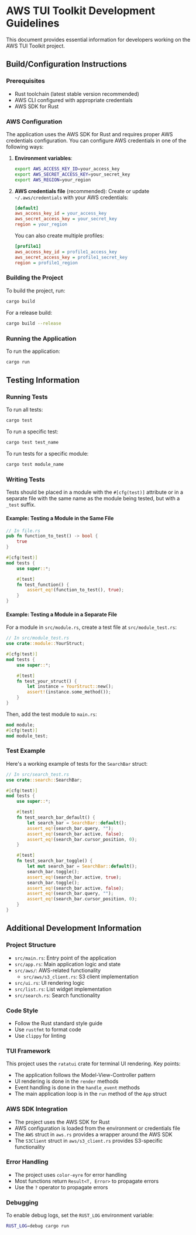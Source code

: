 # AWS TUI Toolkit Development Guidelines

This document provides essential information for developers working on the AWS TUI Toolkit project.

## Build/Configuration Instructions

### Prerequisites
- Rust toolchain (latest stable version recommended)
- AWS CLI configured with appropriate credentials
- AWS SDK for Rust

### AWS Configuration
The application uses the AWS SDK for Rust and requires proper AWS credentials configuration. You can configure AWS credentials in one of the following ways:

1. **Environment variables**:
   ```bash
   export AWS_ACCESS_KEY_ID=your_access_key
   export AWS_SECRET_ACCESS_KEY=your_secret_key
   export AWS_REGION=your_region
   ```

2. **AWS credentials file** (recommended):
   Create or update `~/.aws/credentials` with your AWS credentials:
   ```ini
   [default]
   aws_access_key_id = your_access_key
   aws_secret_access_key = your_secret_key
   region = your_region
   ```

   You can also create multiple profiles:
   ```ini
   [profile1]
   aws_access_key_id = profile1_access_key
   aws_secret_access_key = profile1_secret_key
   region = profile1_region
   ```

### Building the Project
To build the project, run:
```bash
cargo build
```

For a release build:
```bash
cargo build --release
```

### Running the Application
To run the application:
```bash
cargo run
```

## Testing Information

### Running Tests
To run all tests:
```bash
cargo test
```

To run a specific test:
```bash
cargo test test_name
```

To run tests for a specific module:
```bash
cargo test module_name
```

### Writing Tests
Tests should be placed in a module with the `#[cfg(test)]` attribute or in a separate file with the same name as the module being tested, but with a `_test` suffix.

#### Example: Testing a Module in the Same File
```rust
// In file.rs
pub fn function_to_test() -> bool {
    true
}

#[cfg(test)]
mod tests {
    use super::*;

    #[test]
    fn test_function() {
        assert_eq!(function_to_test(), true);
    }
}
```

#### Example: Testing a Module in a Separate File
For a module in `src/module.rs`, create a test file at `src/module_test.rs`:

```rust
// In src/module_test.rs
use crate::module::YourStruct;

#[cfg(test)]
mod tests {
    use super::*;

    #[test]
    fn test_your_struct() {
        let instance = YourStruct::new();
        assert!(instance.some_method());
    }
}
```

Then, add the test module to `main.rs`:
```rust
mod module;
#[cfg(test)]
mod module_test;
```

### Test Example
Here's a working example of tests for the `SearchBar` struct:

```rust
// In src/search_test.rs
use crate::search::SearchBar;

#[cfg(test)]
mod tests {
    use super::*;

    #[test]
    fn test_search_bar_default() {
        let search_bar = SearchBar::default();
        assert_eq!(search_bar.query, "");
        assert_eq!(search_bar.active, false);
        assert_eq!(search_bar.cursor_position, 0);
    }

    #[test]
    fn test_search_bar_toggle() {
        let mut search_bar = SearchBar::default();
        search_bar.toggle();
        assert_eq!(search_bar.active, true);
        search_bar.toggle();
        assert_eq!(search_bar.active, false);
        assert_eq!(search_bar.query, "");
        assert_eq!(search_bar.cursor_position, 0);
    }
}
```

## Additional Development Information

### Project Structure
- `src/main.rs`: Entry point of the application
- `src/app.rs`: Main application logic and state
- `src/aws/`: AWS-related functionality
  - `src/aws/s3_client.rs`: S3 client implementation
- `src/ui.rs`: UI rendering logic
- `src/list.rs`: List widget implementation
- `src/search.rs`: Search functionality

### Code Style
- Follow the Rust standard style guide
- Use `rustfmt` to format code
- Use `clippy` for linting

### TUI Framework
This project uses the `ratatui` crate for terminal UI rendering. Key points:
- The application follows the Model-View-Controller pattern
- UI rendering is done in the `render` methods
- Event handling is done in the `handle_event` methods
- The main application loop is in the `run` method of the `App` struct

### AWS SDK Integration
- The project uses the AWS SDK for Rust
- AWS configuration is loaded from the environment or credentials file
- The `AWS` struct in `aws.rs` provides a wrapper around the AWS SDK
- The `S3Client` struct in `aws/s3_client.rs` provides S3-specific functionality

### Error Handling
- The project uses `color-eyre` for error handling
- Most functions return `Result<T, Error>` to propagate errors
- Use the `?` operator to propagate errors

### Debugging
To enable debug logs, set the `RUST_LOG` environment variable:
```bash
RUST_LOG=debug cargo run
```

